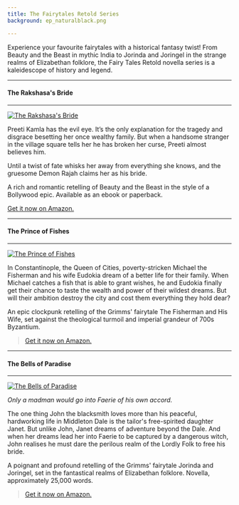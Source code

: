 ```yaml
---
title: The Fairytales Retold Series
background: ep_naturalblack.png

---
```


Experience your favourite fairytales with a historical fantasy twist! From Beauty and the Beast in mythic India to Jorinda and Joringel in the strange realms of Elizabethan folklore, the Fairy Tales Retold novella series is a kaleidescope of history and legend.

---
#### The Rakshasa's Bride
---
[![The Rakshasa's Bride](http://suzannahrowntree.site/images/books/TRBsmallcover.jpg#right)](https://www.amazon.com/gp/product/B00RDPQEJG/ref=as_li_qf_sp_asin_il_tl?ie=UTF8&tag=suzannahsite-20&camp=1789&creative=9325&linkCode=as2&creativeASIN=B00RDPQEJG&linkId=6518ebe714c2ffd824c8128cd2dbaf7a)

Preeti Kamla has the evil eye. It’s the only explanation for the tragedy and disgrace besetting her once wealthy family. But when a handsome stranger in the village square tells her he has broken her curse, Preeti almost believes him.

Until a twist of fate whisks her away from everything she knows, and the gruesome Demon Rajah claims her as his bride.

A rich and romantic retelling of Beauty and the Beast in the style of a Bollywood epic. Available as an ebook or paperback.

[<i class="fa fa-amazon" aria-hidden="true"></i> Get it now on Amazon.](https://www.amazon.com/gp/product/B00RDPQEJG/ref=as_li_qf_sp_asin_il_tl?ie=UTF8&tag=suzannahsite-20&camp=1789&creative=9325&linkCode=as2&creativeASIN=B00RDPQEJG&linkId=6518ebe714c2ffd824c8128cd2dbaf7a)

---
#### The Prince of Fishes
---
[![The Prince of Fishes](http://suzannahrowntree.site/images/books/prince_of_fishes.jpg#right)](https://www.amazon.com/gp/product/B0131LAEU0/ref=as_li_qf_sp_asin_il_tl?ie=UTF8&tag=suzannahsite-20&camp=1789&creative=9325&linkCode=as2&creativeASIN=B0131LAEU0&linkId=5dc24fdd20f4f683169cf98aa8ed529c)

In Constantinople, the Queen of Cities, poverty-stricken Michael the Fisherman and his wife Eudokia dream of a better life for their family. When Michael catches a fish that is able to grant wishes, he and Eudokia finally get their chance to taste the wealth and power of their wildest dreams. But will their ambition destroy the city and cost them everything they hold dear?

An epic clockpunk retelling of the Grimms' fairytale The Fisherman and His Wife, set against the theological turmoil and imperial grandeur of 700s Byzantium.

> [<i class="fa fa-amazon" aria-hidden="true"></i> Get it now on Amazon.](https://www.amazon.com/gp/product/B0131LAEU0/ref=as_li_qf_sp_asin_il_tl?ie=UTF8&tag=suzannahsite-20&camp=1789&creative=9325&linkCode=as2&creativeASIN=B0131LAEU0&linkId=5dc24fdd20f4f683169cf98aa8ed529c)

---
#### The Bells of Paradise
---
[![The Bells of Paradise](http://suzannahrowntree.site/images/books/BOPCoversmall.jpg#right)](https://www.amazon.com/gp/product/B0131LAEU0/ref=as_li_qf_sp_asin_il_tl?ie=UTF8&tag=suzannahsite-20&camp=1789&creative=9325&linkCode=as2&creativeASIN=B0131LAEU0&linkId=d6a17371255a64c7bf9e88fc36161960)

_Only a madman would go into Faerie of his own accord._

The one thing John the blacksmith loves more than his peaceful, hardworking life in Middleton Dale is the tailor's free-spirited daughter Janet. But unlike John, Janet dreams of adventure beyond the Dale. And when her dreams lead her into Faerie to be captured by a dangerous witch, John realises he must dare the perilous realm of the Lordly Folk to free his bride.

A poignant and profound retelling of the Grimms' fairytale Jorinda and Joringel, set in the fantastical realms of Elizabethan folklore. Novella, approximately 25,000 words.

> [<i class="fa fa-amazon" aria-hidden="true"></i> Get it now on Amazon.](https://www.amazon.com/gp/product/B0131LAEU0/ref=as_li_qf_sp_asin_il_tl?ie=UTF8&tag=suzannahsite-20&camp=1789&creative=9325&linkCode=as2&creativeASIN=B0131LAEU0&linkId=d6a17371255a64c7bf9e88fc36161960)
